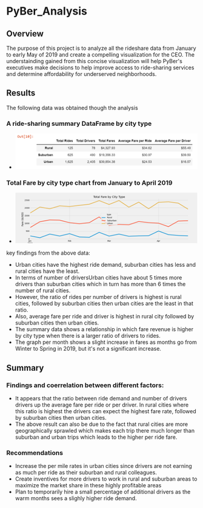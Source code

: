 # PyBer_Analysis
## Overview 
The purpose of this project is to analyze all the rideshare data from January to early May of 2019 and create a compelling visualization for the CEO. The understainding gained from this concise visualization will help PyBer's executives make decisions to help improve access to ride-sharing services and determine affordability for underserved neighborhoods.


## Results 
The following data was obtained though the analysis
### A ride-sharing summary DataFrame by city type
- ![IMAGE_DESCRIPTION](/analysis/summary-dataframe.png)
### Total Fare by city type chart from January to April 2019
- ![IMAGE_DESCRIPTION](/analysis/PyBer_fare_summary.png)

key findings from the above data:
- Urban cities have the highest ride demand, suburban cities has less and rural cities have the least.
- In terms of number of driversUrban cities have about 5 times more drivers than suburban cities which in turn has more than 6 times the number of rural cities.
- However, the ratio of rides per number of drivers is highest is rural cities, followed by suburban cities then urban cities are the least in that ratio.
- Also, average fare per ride and driver is highest in rural city  followed by suburban cities then urban cities. 
- The summary data shows a relationship in which fare revenue is higher by city type when there is a larger ratio of drivers to rides. 
- The graph per month shows a slight increase in fares as months go from Winter to Spring in 2019, but it's not a significant increase.

## Summary

### Findings and coerrelation between different factors: 
- It appears that the ratio between ride demand and number of drivers drivers up the average fare per ride or per driver. In rural cities where this ratio is highest the drivers can expect the highest fare rate, followed by suburban cities then urban cities. 
- The above result can also be due to the fact that rural cities are more geographically sprawled which makes each trip there much longer than suburban and urban trips which leads to the higher per ride fare.

### Recommendations
- Increase the per mile rates in urban cities since drivers are not earning as much per ride as their suburban and rural colleagues.
- Create inventives for more drivers to work in rural and suburban areas to maximize the market share in these highly profitable areas
- Plan to temporarily hire a small percentage of additional drivers as the warm months sees a slighly higher ride demand.